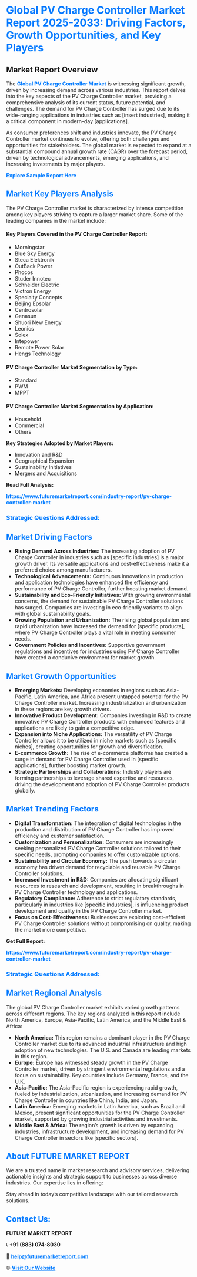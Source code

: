 <h1 style="color: #007BFF;">Global PV Charge Controller Market Report 2025-2033: Driving Factors, Growth Opportunities, and Key Players</h1>

<section id="overview">
<h2>Market Report Overview</h2>
<p>The <a href="https://www.futuremarketreport.com/industry-report/pv-charge-controller-market" style="color: #007BFF; text-decoration: none;"><strong>Global PV Charge Controller Market</strong></a> is witnessing significant growth, driven by increasing demand across various industries. This report delves into the key aspects of the PV Charge Controller market, providing a comprehensive analysis of its current status, future potential, and challenges. The demand for PV Charge Controller has surged due to its wide-ranging applications in industries such as [insert industries], making it a critical component in modern-day [applications].</p>
<p>As consumer preferences shift and industries innovate, the PV Charge Controller market continues to evolve, offering both challenges and opportunities for stakeholders. The global market is expected to expand at a substantial compound annual growth rate (CAGR) over the forecast period, driven by technological advancements, emerging applications, and increasing investments by major players.</p>
</section>

<section id="overview">
<p><a href="https://www.futuremarketreport.com/request-sample/reportId=52995" style="color: #007BFF; text-decoration: none;"><strong>Explore Sample Report Here</strong></a></p>
</section>

<section id="key-players">
<h2 style="color: #007BFF;">Market Key Players Analysis</h2>
<p>The PV Charge Controller market is characterized by intense competition among key players striving to capture a larger market share. Some of the leading companies in the market include:</p>
<h4>Key Players Covered in the PV Charge Controller Report:</h4>
<ul><li>Morningstar</li><li>Blue Sky Energy</li><li>Steca Elektronik</li><li>OutBack Power</li><li>Phocos</li><li>Studer Innotec</li><li>Schneider Electric</li><li>Victron Energy</li><li>Specialty Concepts</li><li>Beijing Epsolar</li><li>Centrosolar</li><li>Genasun</li><li>Shuori New Energy</li><li>Leonics</li><li>Solex</li><li>Intepower</li><li>Remote Power Solar</li><li>Hengs Technology</li></ul>
<h4>PV Charge Controller Market Segmentation by Type:</h4>
<ul><li>Standard</li><li>PWM</li><li>MPPT</li></ul>

<h4>PV Charge Controller Market Segmentation by Application:</h4>
<ul><li>Household</li><li>Commercial</li><li>Others</li></ul>
<p><strong>Key Strategies Adopted by Market Players:</strong></p>
<ul>
<li>Innovation and R&D</li>
<li>Geographical Expansion</li>
<li>Sustainability Initiatives</li>
<li>Mergers and Acquisitions</li>
</ul>
</section>

<section>
<p><strong>Read Full Analysis: </strong></p><a href="https://www.futuremarketreport.com/industry-report/pv-charge-controller-market" style="color: #007BFF; text-decoration: none;"><strong>https://www.futuremarketreport.com/industry-report/pv-charge-controller-market</strong></a>
<h3 style="color: #007BFF;">Strategic Questions Addressed:</h3>
</section>

<section id="driving-factors">
<h2 style="color: #007BFF;">Market Driving Factors</h2>
<ul>
<li><strong>Rising Demand Across Industries:</strong> The increasing adoption of PV Charge Controller in industries such as [specific industries] is a major growth driver. Its versatile applications and cost-effectiveness make it a preferred choice among manufacturers.</li>
<li><strong>Technological Advancements:</strong> Continuous innovations in production and application technologies have enhanced the efficiency and performance of PV Charge Controller, further boosting market demand.</li>
<li><strong>Sustainability and Eco-Friendly Initiatives:</strong> With growing environmental concerns, the demand for sustainable PV Charge Controller solutions has surged. Companies are investing in eco-friendly variants to align with global sustainability goals.</li>
<li><strong>Growing Population and Urbanization:</strong> The rising global population and rapid urbanization have increased the demand for [specific products], where PV Charge Controller plays a vital role in meeting consumer needs.</li>
<li><strong>Government Policies and Incentives:</strong> Supportive government regulations and incentives for industries using PV Charge Controller have created a conducive environment for market growth.</li>
</ul>
</section>

<section id="growth-opportunities">
<h2 style="color: #007BFF;">Market Growth Opportunities</h2>
<ul>
<li><strong>Emerging Markets:</strong> Developing economies in regions such as Asia-Pacific, Latin America, and Africa present untapped potential for the PV Charge Controller market. Increasing industrialization and urbanization in these regions are key growth drivers.</li>
<li><strong>Innovative Product Development:</strong> Companies investing in R&D to create innovative PV Charge Controller products with enhanced features and applications are likely to gain a competitive edge.</li>
<li><strong>Expansion into Niche Applications:</strong> The versatility of PV Charge Controller allows it to be utilized in niche markets such as [specific niches], creating opportunities for growth and diversification.</li>
<li><strong>E-commerce Growth:</strong> The rise of e-commerce platforms has created a surge in demand for PV Charge Controller used in [specific applications], further boosting market growth.</li>
<li><strong>Strategic Partnerships and Collaborations:</strong> Industry players are forming partnerships to leverage shared expertise and resources, driving the development and adoption of PV Charge Controller products globally.</li>
</ul>
</section>

<section id="trending-factors">
<h2 style="color: #007BFF;">Market Trending Factors</h2>
<ul>
<li><strong>Digital Transformation:</strong> The integration of digital technologies in the production and distribution of PV Charge Controller has improved efficiency and customer satisfaction.</li>
<li><strong>Customization and Personalization:</strong> Consumers are increasingly seeking personalized PV Charge Controller solutions tailored to their specific needs, prompting companies to offer customizable options.</li>
<li><strong>Sustainability and Circular Economy:</strong> The push towards a circular economy has driven demand for recyclable and reusable PV Charge Controller solutions.</li>
<li><strong>Increased Investment in R&D:</strong> Companies are allocating significant resources to research and development, resulting in breakthroughs in PV Charge Controller technology and applications.</li>
<li><strong>Regulatory Compliance:</strong> Adherence to strict regulatory standards, particularly in industries like [specific industries], is influencing product development and quality in the PV Charge Controller market.</li>
<li><strong>Focus on Cost-Effectiveness:</strong> Businesses are exploring cost-efficient PV Charge Controller solutions without compromising on quality, making the market more competitive.</li>
</ul>
</section>

<section>
<p><strong>Get Full Report: </strong></p><a href="https://www.futuremarketreport.com/industry-report/pv-charge-controller-market" style="color: #007BFF; text-decoration: none;"><strong>https://www.futuremarketreport.com/industry-report/pv-charge-controller-market</strong></a>
<h3 style="color: #007BFF;">Strategic Questions Addressed:</h3>
</section>


<section id="regional-analysis">
<h2 style="color: #007BFF;">Market Regional Analysis</h2>
<p>The global PV Charge Controller market exhibits varied growth patterns across different regions. The key regions analyzed in this report include North America, Europe, Asia-Pacific, Latin America, and the Middle East & Africa:</p>
<ul>
<li><strong>North America:</strong> This region remains a dominant player in the PV Charge Controller market due to its advanced industrial infrastructure and high adoption of new technologies. The U.S. and Canada are leading markets in this region.</li>
<li><strong>Europe:</strong> Europe has witnessed steady growth in the PV Charge Controller market, driven by stringent environmental regulations and a focus on sustainability. Key countries include Germany, France, and the U.K.</li>
<li><strong>Asia-Pacific:</strong> The Asia-Pacific region is experiencing rapid growth, fueled by industrialization, urbanization, and increasing demand for PV Charge Controller in countries like China, India, and Japan.</li>
<li><strong>Latin America:</strong> Emerging markets in Latin America, such as Brazil and Mexico, present significant opportunities for the PV Charge Controller market, supported by growing industrial activities and investments.</li>
<li><strong>Middle East & Africa:</strong> The region’s growth is driven by expanding industries, infrastructure development, and increasing demand for PV Charge Controller in sectors like [specific sectors].</li>
</ul>
</section>

<footer>
<h2 style="color: #007BFF;">About FUTURE MARKET REPORT</h2>
<p>We are a trusted name in market research and advisory services, delivering actionable insights and strategic support to businesses across diverse industries. Our expertise lies in offering:</p>

<p>Stay ahead in today’s competitive landscape with our tailored research solutions.</p>

<h2 style="color: #007BFF;">Contact Us:</h2>
<p><strong>FUTURE MARKET REPORT</strong></p>
<p>📞 <strong>+91 (883) 074-8030</strong></p>
<p>📧 <strong><a href="mailto:help@futuremarketreport.com" style="color: #007BFF;">help@futuremarketreport.com</a></strong></p>
<p>🌐 <strong><a href="https://www.futuremarketreport.com/" style="color: #007BFF;">Visit Our Website</a></strong></p>
</footer>